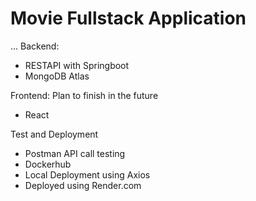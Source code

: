# Movie Fullstack Application
...
Backend:
- RESTAPI with Springboot
- MongoDB Atlas

Frontend: Plan to finish in the future
- React

Test and Deployment
- Postman API call testing
- Dockerhub
- Local Deployment using Axios
- Deployed using Render.com
